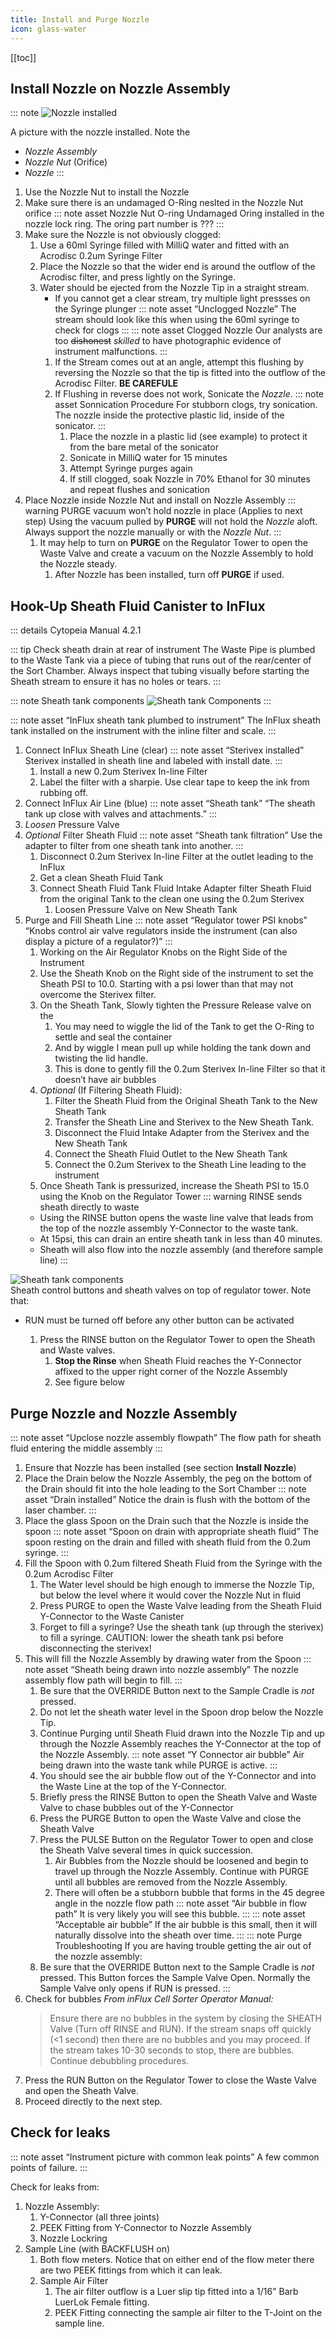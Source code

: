 ```yaml
---
title: Install and Purge Nozzle
icon: glass-water
---
```


<!-- filename: influx-flight/flight-fluidics/flight-fluidics-02-install-and-purge-nozzle.md -->

<!-- Reference Links -->
<!-- Images -->
[img-nozzle-zoom]: ./assets/flight-fluidics-02/ifm-fluidics-nozzle-installed-zoom-anno.png
[img-sheath-components]: ./assets/img-sheath/ifm-fluidics-sheathTankComponents-anno.png
<!-- End Ref Links -->


[[toc]]



## Install Nozzle on Nozzle Assembly

::: note 
![Nozzle installed][img-nozzle-zoom]

A picture with the nozzle installed. Note the 
-   *Nozzle Assembly*
-   *Nozzle Nut* (Orifice)
-   *Nozzle* 
:::

1.  Use the Nozzle Nut to install the Nozzle 
2.  Make sure there is an undamaged O-Ring neslted in the Nozzle Nut orifice
    ::: note asset Nozzle Nut O-ring
    Undamaged Oring installed in the nozzle lock ring. The oring part number is ???
    :::
3.  Make sure the Nozzle is not obviously clogged:
    1.  Use a 60ml Syringe filled with MilliQ water and fitted with an Acrodisc 0.2um Syringe Filter
    2.  Place the Nozzle so that the wider end is around the outflow of the Acrodisc filter, and press lightly on the Syringe.
    3.  Water should be ejected from the Nozzle Tip in a straight stream.
        -   If you cannot get a clear stream, try multiple light pressses on the Syringe plunger
        ::: note asset “Unclogged Nozzle”
        The stream should look like this when using the 60ml syringe to check for clogs
        :::
        ::: note asset Clogged Nozzle
        Our analysts are too ~~dishonest~~ *skilled* to have photographic evidence of instrument malfunctions.
        :::
        1. If the Stream comes out at an angle, attempt this flushing by reversing the Nozzle so that the tip is fitted into the outflow of the Acrodisc Filter. **BE CAREFULE**
        2. If Flushing in reverse does not work, Sonicate the *Nozzle*.
            ::: note asset Sonnication Procedure
            For stubborn clogs, try sonication. The nozzle inside the protective plastic lid, inside of the sonicator.
            :::
            1. Place the nozzle in a plastic lid (see example) to protect it from the bare metal of the sonicator
            2. Sonicate in MilliQ water for 15 minutes
            3. Attempt Syringe purges again
            4. If still clogged, soak Nozzle in 70% Ethanol for 30 minutes and repeat flushes and sonication
4. Place Nozzle inside Nozzle Nut and install on Nozzle Assembly
    ::: warning PURGE vacuum won’t hold nozzle in place
    (Applies to next step)
    Using the vacuum pulled by **PURGE** will not hold the *Nozzle* aloft. Always support the nozzle manually or with the *Nozzle Nut*.
    :::
    1. It may help to turn on **PURGE** on the Regulator Tower to open the Waste Valve and create a vacuum on the Nozzle Assembly to hold the Nozzle steady. 
        1. After Nozzle has been installed, turn off **PURGE** if used.

## Hook-Up Sheath Fluid Canister to InFlux

::: details Cytopeia Manual 4.2.1


::: tip Check sheath drain at rear of instrument
The Waste Pipe is plumbed to the Waste Tank via a piece of tubing that runs out of the rear/center of the Sort Chamber. Always inspect that tubing visually before starting the Sheath stream to ensure it has no holes or tears.
:::

::: note Sheath tank components
![Sheath tank Components][img-sheath-components]
:::

::: note asset “InFlux sheath tank plumbed to instrument”
The InFlux sheath tank installed on the instrument with the inline filter and scale.
:::

1. Connect InFlux Sheath Line (clear)
    ::: note asset “Sterivex installed”
    Sterivex installed in sheath line and labeled with install date.
    :::
    1. Install a new 0.2um Sterivex In-line Filter  
    2. Label the filter with a sharpie. Use clear tape to keep the ink from rubbing off.
2.  Connect InFlux Air Line (blue)
    ::: note asset “Sheath tank”
    “The sheath tank up close with valves and attachments.”
    :::
3. *Loosen* Pressure Valve
4. *Optional* Filter Sheath Fluid
    ::: note asset “Sheath tank filtration”
    Use the adapter to filter from one sheath tank into another.
    :::
    1. Disconnect 0.2um Sterivex In-line Filter at the outlet leading to the InFlux
    2. Get a clean Sheath Fluid Tank
    3. Connect Sheath Fluid Tank Fluid Intake Adapter filter Sheath Fluid from the original Tank to the clean one using the 0.2um Sterivex
        1. Loosen Pressure Valve on New Sheath Tank
5. Purge and Fill Sheath Line
    ::: note asset “Regulator tower PSI knobs”
    “Knobs control air valve regulators inside the instrument (can also display a picture of a regulator?)”
    :::
    1. Working on the Air Regulator Knobs on the Right Side of the Instrument 
    2. Use the Sheath Knob on the Right side of the instrument to set the Sheath PSI to 10.0. Starting with a psi lower than that may not overcome the Sterivex filter.
    3. On the Sheath Tank, Slowly tighten the Pressure Release valve on the            
        1. You may need to wiggle the lid of the Tank to get the O-Ring to settle and seal the container
        2. And by wiggle I mean pull up while holding the tank down and twisting the lid handle.
        3. This is done to gently fill the 0.2um Sterivex In-line Filter so that it doesn’t have air bubbles
    4.  *Optional* (If Filtering Sheath Fluid):
        1.  Filter the Sheath Fluid from the Original Sheath Tank to the New Sheath Tank
        2.  Transfer the Sheath Line and Sterivex to the New Sheath Tank.
        3.  Disconnect the Fluid Intake Adapter from the Sterivex and the New Sheath Tank
        4.  Connect the Sheath Fluid Outlet to the New Sheath Tank
        5.  Connect the 0.2um Sterivex to the Sheath Line leading to the instrument
    5.  Once Sheath Tank is pressurized, increase the Sheath PSI to 15.0 using the Knob on the Regulator Tower
    ::: warning RINSE sends sheath directly to waste 
    -   Using the RINSE button opens the waste line valve that leads from the top of the nozzle assembly Y-Connector to the waste tank. 
    -   At 15psi, this can drain an entire sheath tank in less than 40 minutes.
    -   Sheath will also flow into the nozzle assembly (and therefore sample line)
    :::

[img-sheath-control-buttons]: ./assets/img-sheath/ifm-fluidics-sheathControl-anno.png
![Sheath tank components][img-sheath-control-buttons]    
Sheath control buttons and sheath valves on top of regulator tower. Note that:
-   RUN must be turned off before any other button can be activated 

    1.  Press the RINSE button on the Regulator Tower to open the Sheath and Waste valves.
        1. **Stop the Rinse** when Sheath Fluid reaches the Y-Connector affixed to the upper right corner of the Nozzle Assembly 
        2. See figure below

## Purge Nozzle and Nozzle Assembly

::: note asset “Upclose nozzle assembly flowpath”
The flow path for sheath fluid entering the middle assembly
:::

1.  Ensure that Nozzle has been installed (see section **Install Nozzle**)
2.  Place the Drain below the Nozzle Assembly, the peg on the bottom of the Drain should fit into the hole leading to the Sort Chamber
    ::: note asset “Drain installed”
    Notice the drain is flush with the bottom of the laser chamber.
    :::
3. Place the glass Spoon on the Drain such that the Nozzle is inside the spoon
    ::: note asset “Spoon on drain with appropriate sheath fluid”
    The spoon resting on the drain and filled with sheath fluid from the 0.2um syringe. 
    :::
4. Fill the Spoon with 0.2um filtered Sheath Fluid from the Syringe with the 0.2um Acrodisc Filter
    1.  The Water level should be high enough to immerse the Nozzle Tip, but below the level where it would cover the Nozzle Nut in fluid
    2.  Press PURGE to open the Waste Valve leading from the Sheath Fluid Y-Connector to the Waste Canister
    3.  Forget to fill a syringe? Use the sheath tank (up through the sterivex) to fill a syringe. CAUTION: lower the sheath tank psi before disconnecting the sterivex!
5.  This will fill the Nozzle Assembly by drawing water from the Spoon
    ::: note asset “Sheath being drawn into nozzle assembly”
    The nozzle assembly flow path will begin to fill.
    :::
    1.  Be sure that the OVERRIDE Button next to the Sample Cradle is *not* pressed. 
    2.  Do not let the sheath water level in the Spoon drop below the Nozzle Tip. 
    3.  Continue Purging until Sheath Fluid drawn into the Nozzle Tip and up through the Nozzle Assembly reaches the Y-Connector at the top of the Nozzle Assembly.
        ::: note asset “Y Connector air bubble”
        Air being drawn into the waste tank while PURGE is active.
        :::
   	4.  You should see the air bubble flow out of the Y-Connector and into the Waste Line at the top of the Y-Connector.
   	5.  Briefly press the RINSE Button to open the Sheath Valve and Waste Valve to chase bubbles out of the Y-Connector
    6.  Press the PURGE Button to open the Waste Valve and close the Sheath Valve
    7.  Press the PULSE Button on the Regulator Tower to open and close the Sheath Valve several times in quick succession. 
        1.  Air Bubbles from the Nozzle should be loosened and begin to travel up through the Nozzle Assembly. Continue with PURGE until all bubbles are removed from the Nozzle Assembly.
        2.  There will often be a stubborn bubble that forms in the 45 degree angle in the nozzle flow path
        ::: note asset “Air bubble in flow path”
        It is very likely you will see this bubble.
        :::
        ::: note asset “Acceptable air bubble”
        If the air bubble is this small, then it will naturally dissolve into the sheath over time.
        :::
    ::: note Purge Troubleshooting
    If you are having trouble getting the air out of the nozzle assembly:
    1.  Be sure that the OVERRIDE Button next to the Sample Cradle is *not* pressed. This Button forces the Sample Valve Open. Normally the Sample Valve only opens if RUN is pressed.
    :::
6.  Check for bubbles
    *From inFlux Cell Sorter Operator Manual:*
    >   Ensure there are no bubbles in the system by closing the SHEATH Valve (Turn off RINSE and RUN).
    >   If the stream snaps off quickly (<1 second) then there are no bubbles and you may proceed.
    >   If the stream takes 10-30 seconds to stop, there are bubbles. Continue debubbling procedures.
7.  Press the RUN Button on the Regulator Tower to close the Waste Valve and open the Sheath Valve.
8.  Proceed directly to the next step.


## Check for leaks

::: note asset “Instrument picture with common leak points”
A few common points of failure.
:::

Check for leaks from:
1.  Nozzle Assembly:
    1.  Y-Connector (all three joints)
    2.  PEEK Fitting from Y-Connector to Nozzle Assembly
    3.  Nozzle Lockring
2.  Sample Line (with BACKFLUSH on)
    1.  Both flow meters. Notice that on either end of the flow meter there are two PEEK fittings from which it can leak.
    2.  Sample Air Filter 
        1.  The air filter outflow is a Luer slip tip fitted into a 1/16" Barb LuerLok Female fitting.
        2.  PEEK Fitting connecting the sample air filter to the T-Joint on the sample line.
   